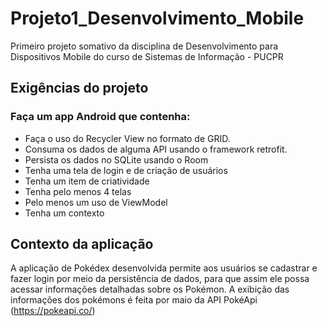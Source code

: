 # Projeto1_Desenvolvimento_Mobile

Primeiro projeto somativo da disciplina de Desenvolvimento para Dispositivos Mobile do curso de Sistemas de Informação - PUCPR

## Exigências do projeto

### Faça um app Android que contenha:

* Faça o uso do Recycler View no formato de GRID.
* Consuma os dados de alguma API usando o framework retrofit.
* Persista os dados no SQLite usando o Room
* Tenha uma tela de login e de criação de usuários
* Tenha um item de criatividade
* Tenha pelo menos 4 telas
* Pelo menos um uso de ViewModel
* Tenha um contexto

## Contexto da aplicação

A aplicação de Pokédex desenvolvida permite aos usuários se cadastrar e fazer login por meio da persistência de dados, para que assim ele possa acessar informações detalhadas sobre os Pokémon. A exibição das informações dos pokémons é feita por maio da API PokéApi (https://pokeapi.co/)